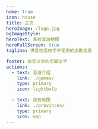 ```yaml
---
home: true
icon: house
title: 主页
heroImage: /logo.jpg
bgImageStyle: 
heroText: 高校音游地图
heroFullScreen: true
tagline: 供各地高校学子使用的出勤指南

footer: 自定义你的页脚文字
actions:
  - text: 音游介绍
    link: ./games/
    type: primary
    icon: lightbulb

  - text: 高校地图
    link: ./provinces/
    type: primary
    icon: map
---
```



